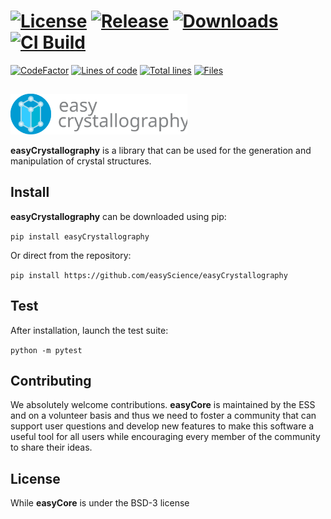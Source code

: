 # [![License][50]][51] [![Release][32]][33] [![Downloads][70]][71] [![CI Build][20]][21] 

[![CodeFactor][83]][84] [![Lines of code][81]](<>) [![Total lines][80]](<>) [![Files][82]](<>)


<img height="80"><img src="https://raw.githubusercontent.com/easyScience/easyCrystallography/develop/resources/images/ec_logo.svg" height="65">

**easyCrystallography** is a library that can be used for the generation and manipulation of crystal structures.

## Install

**easyCrystallography** can be downloaded using pip:

```pip install easyCrystallography```

Or direct from the repository:

```pip install https://github.com/easyScience/easyCrystallography```

## Test

After installation, launch the test suite:

```python -m pytest```

[//]: # (## Documentation)

[//]: # ()
[//]: # (Documentation can be found at:)

[//]: # ()
[//]: # ([https://easyScience.github.io/easyCore]&#40;https://easyScience.github.io/easyCore&#41;)

## Contributing
We absolutely welcome contributions. **easyCore** is maintained by the ESS and on a volunteer basis and thus we need to foster a community that can support user questions and develop new features to make this software a useful tool for all users while encouraging every member of the community to share their ideas.

## License
While **easyCore** is under the BSD-3 license

<!---CI Build Status--->

[20]: https://github.com/easyScience/easyCrystallography/workflows/CI%20using%20pip/badge.svg

[21]: https://github.com/easyScience/easyCrystallography/actions


<!---Release--->

[32]: https://img.shields.io/pypi/v/easyCrystallography.svg

[33]: https://pypi.org/project/easyCrystallography


<!---License--->

[50]: https://img.shields.io/github/license/easyScience/easyCrystallography.svg

[51]: https://github.com/easyScience/easyCrystallography/blob/master/LICENSE.md


<!---Downloads--->

[70]: https://img.shields.io/pypi/dm/easyCrystallography.svg

[71]: https://pypi.org/project/easyCrystallography

<!---Code statistics--->

[80]: https://tokei.rs/b1/github/easyScience/easyCrystallography

[81]: https://tokei.rs/b1/github/easyScience/easyCrystallography?category=code

[82]: https://tokei.rs/b1/github/easyScience/easyCrystallography?category=files

[83]: https://www.codefactor.io/repository/github/easyscience/easyCrystallography/badge

[84]: https://www.codefactor.io/repository/github/easyscience/easyCrystallography
